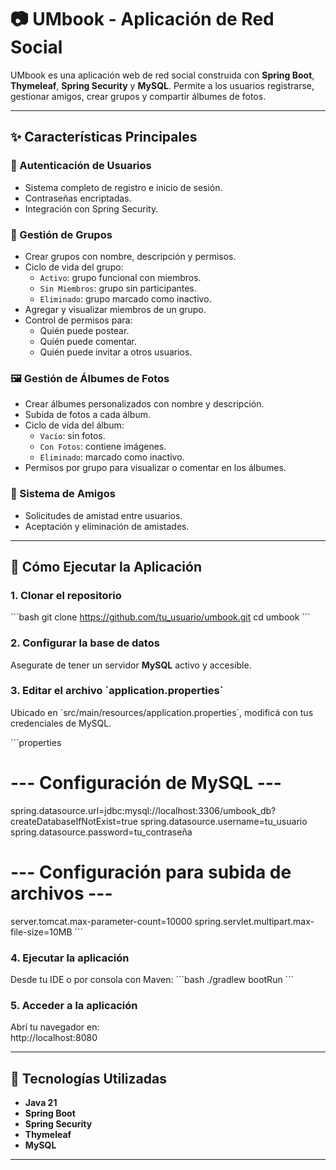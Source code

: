 # 📷 UMbook - Aplicación de Red Social

UMbook es una aplicación web de red social construida con **Spring Boot**, **Thymeleaf**, **Spring Security** y **MySQL**. Permite a los usuarios registrarse, gestionar amigos, crear grupos y compartir álbumes de fotos.

---

## ✨ Características Principales

### 🔐 Autenticación de Usuarios
- Sistema completo de registro e inicio de sesión.
- Contraseñas encriptadas.
- Integración con Spring Security.

### 👥 Gestión de Grupos
- Crear grupos con nombre, descripción y permisos.
- Ciclo de vida del grupo:
    - `Activo`: grupo funcional con miembros.
    - `Sin Miembros`: grupo sin participantes.
    - `Eliminado`: grupo marcado como inactivo.
- Agregar y visualizar miembros de un grupo.
- Control de permisos para:
    - Quién puede postear.
    - Quién puede comentar.
    - Quién puede invitar a otros usuarios.

### 🖼️ Gestión de Álbumes de Fotos
- Crear álbumes personalizados con nombre y descripción.
- Subida de fotos a cada álbum.
- Ciclo de vida del álbum:
    - `Vacío`: sin fotos.
    - `Con Fotos`: contiene imágenes.
    - `Eliminado`: marcado como inactivo.
- Permisos por grupo para visualizar o comentar en los álbumes.

### 🤝 Sistema de Amigos
- Solicitudes de amistad entre usuarios.
- Aceptación y eliminación de amistades.

---

## 🚀 Cómo Ejecutar la Aplicación

### 1. Clonar el repositorio
\`\`\`bash
git clone https://github.com/tu_usuario/umbook.git
cd umbook
\`\`\`

### 2. Configurar la base de datos
Asegurate de tener un servidor **MySQL** activo y accesible.

### 3. Editar el archivo \`application.properties\`
Ubicado en \`src/main/resources/application.properties\`, modificá con tus credenciales de MySQL.

\`\`\`properties
# --- Configuración de MySQL ---
spring.datasource.url=jdbc:mysql://localhost:3306/umbook_db?createDatabaseIfNotExist=true
spring.datasource.username=tu_usuario
spring.datasource.password=tu_contraseña


# --- Configuración para subida de archivos ---
server.tomcat.max-parameter-count=10000
spring.servlet.multipart.max-file-size=10MB
\`\`\`

### 4. Ejecutar la aplicación
Desde tu IDE o por consola con Maven:
\`\`\`bash
./gradlew bootRun
\`\`\`

### 5. Acceder a la aplicación
Abrí tu navegador en:  
http://localhost:8080

---

## 🧱 Tecnologías Utilizadas

- **Java 21**
- **Spring Boot**
- **Spring Security**
- **Thymeleaf**
- **MySQL**

---